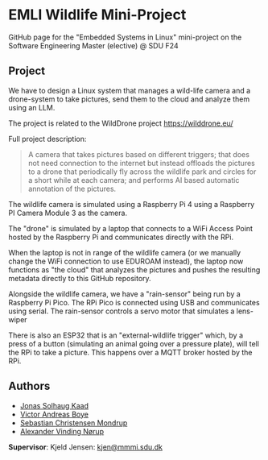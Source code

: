 # EMLI Wildlife Mini-Project
GitHub page for the "Embedded Systems in Linux" mini-project on the Software Engineering Master (elective) @ SDU F24

## Project
We have to design a Linux system that manages a wild-life camera and a drone-system to take pictures, send them to the cloud and analyze them using an LLM.

The project is related to the WildDrone project https://wilddrone.eu/

Full project description:
> A camera that takes pictures based on different triggers; that does not need connection to the internet but instead offloads the pictures to a drone that periodically fly across the wildlife park and circles for a short while at each camera; and performs AI based automatic annotation of the pictures.

The wildlife camera is simulated using a Raspberry Pi 4 using a Raspberry PI Camera Module 3 as the camera.

The "drone" is simulated by a laptop that connects to a WiFi Access Point hosted by the Raspberry Pi and communicates directly with the RPi.

When the laptop is not in range of the wildlife camera (or we manually change the WiFi connection to use EDUROAM instead), the laptop now functions as "the cloud" that analyzes the pictures and pushes the resulting metadata directly to this GitHub repository.

Alongside the wildlife camera, we have a "rain-sensor" being run by a Raspberry Pi Pico. The RPi Pico is connected using USB and communicates using serial.  The rain-sensor controls a servo motor that simulates a lens-wiper

There is also an ESP32 that is an "external-wildlife trigger" which, by a press of a button (simulating an animal going over a pressure plate), will tell the RPi to take a picture. This happens over a MQTT broker hosted by the RPi.

## Authors
* [Jonas Solhaug Kaad](https://github.com/JonasKaad)
* [Victor Andreas Boye](https://github.com/VictorABoye)
* [Sebastian Christensen Mondrup](https://github.com/SebMon)
* [Alexander Vinding Nørup](https://github.com/AlexanderNorup)

**Supervisor**: Kjeld Jensen: kjen@mmmi.sdu.dk